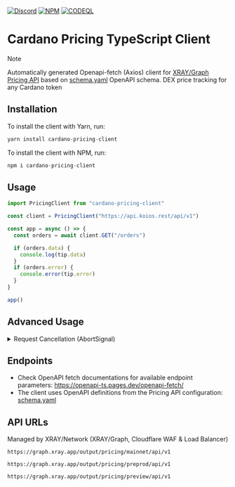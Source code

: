 <a href="https://discord.gg/WhZmm46APN"><img alt="Discord" src="https://img.shields.io/discord/852538978946383893?style=for-the-badge&logo=discord&label=Discord&labelColor=%231940ED&color=%233FCB9B"></a>
<a href="https://www.npmjs.com/package/cardano-pricing-client"><img alt="NPM" src="https://img.shields.io/npm/v/cardano-pricing-client/latest?style=for-the-badge&logo=npm&labelColor=%231940ED&color=%233FCB9B"></a>
<a href="https://github.com/ray-network/cardano-pricing-client/actions"><img alt="CODEQL" src="https://img.shields.io/github/actions/workflow/status/xray-network/cardano-pricing-client/codeql.yml?label=CodeQL&logo=github&style=for-the-badge&labelColor=%231940ED&color=%233FCB9B"></a>
  
# Cardano Pricing TypeScript Client

> [!NOTE]
> Automatically generated Openapi-fetch (Axios) client for [XRAY/Graph Pricing API](https://xray.app) based on [schema.yaml](https://raw.githubusercontent.com/xray-network/cardano-pricing-client/main/src/schema/schema.yaml) OpenAPI schema. DEX price tracking for any Cardano token

## Installation

To install the client with Yarn, run:

```TypeScript
yarn install cardano-pricing-client
```

To install the client with NPM, run:

```TypeScript
npm i cardano-pricing-client
```

## Usage

```TypeScript
import PricingClient from "cardano-pricing-client"

const client = PricingClient("https://api.koios.rest/api/v1")

const app = async () => {
  const orders = await client.GET("/orders")

  if (orders.data) {
    console.log(tip.data)
  }
  if (orders.error) {
    console.error(tip.error)
  }
}

app()
```

## Advanced Usage

<details>
<summary>Request Cancellation (AbortSignal)</summary>

```TypeScript
import PricingClient from "cardano-pricing-client"

const client = PricingClient("https://api.koios.rest/api/v1")

const app = async () => {
  const abortController = new AbortController()

  setTimeout(() => {
    abortController.abort() // cancel request
    console.log('Aborted!')
  }, 200)

  const orders = await client.GET("/orders", {
    signal: abortController.signl,
  })

  if (orders.data) {
    console.log(tip.data?.[0]?.block_no)
  }
  if (orders.error) {
    console.error(tip.error)
  }
}

app()
```

</details>

## Endpoints

* Check OpenAPI fetch documentations for available endpoint parameters: https://openapi-ts.pages.dev/openapi-fetch/
* The client uses OpenAPI definitions from the Pricing API configuration: [schema.yaml](https://raw.githubusercontent.com/xray-network/cardano-pricing-client/main/src/schema/schema.yaml)


## API URLs

Managed by XRAY/Network (XRAY/Graph, Cloudflare WAF & Load Balancer)

```
https://graph.xray.app/output/pricing/mainnet/api/v1
```

```
https://graph.xray.app/output/pricing/preprod/api/v1
```

```
https://graph.xray.app/output/pricing/preview/api/v1
```
